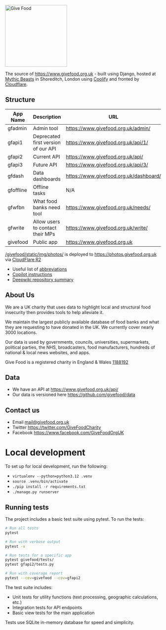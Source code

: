 <img width="200" alt="Give Food" src="https://github.com/givefood/givefood/assets/763913/0b5033f6-a5be-467a-87e4-79b5c33810af"><br>


The source of https://www.givefood.org.uk - built using Django, hosted at [Mythic Beasts](https://www.mythic-beasts.com/) in Shoreditch, London using [Coolify](https://www.coolify.io/) and fronted by [Cloudflare](https://www.cloudflare.com/).

## Structure 
| App Name  | Description                         | URL                                    | Docs |
|-----------|-------------------------------------|----------------------------------------|------|
| gfadmin   | Admin tool                          | https://www.givefood.org.uk/admin/     | [📖](gfadmin/README.md) |
| gfapi1    | Deprecated first version of our API | https://www.givefood.org.uk/api/1/     | [📖](gfapi1/README.md) |
| gfapi2    | Current API                         | https://www.givefood.org.uk/api/       | [📖](gfapi2/README.md) |
| gfapi3    | Future API                          | https://www.givefood.org.uk/api/3/     |      |
| gfdash    | Data dashboards                     | https://www.givefood.org.uk/dashboard/ | [📖](gfdash/README.md) |
| gfoffline | Offline tasks                       | N/A                                    | [📖](gfoffline/README.md) |
| gfwfbn    | What food banks need tool           | https://www.givefood.org.uk/needs/     | [📖](gfwfbn/README.md) |
| gfwrite   | Allow users to contact their MPs    | https://www.givefood.org.uk/write/     | [📖](gfwrite/README.md) |
| givefood  | Public app                          | https://www.givefood.org.uk            | [📖](givefood/README.md) |

[/givefood/static/img/photos/](https://github.com/givefood/givefood/tree/main/givefood/static/img/photos) is deployed to https://photos.givefood.org.uk via [CloudFlare R2](https://developers.cloudflare.com/r2/)

- Useful list of [abbreviations](abbreviations.md)
- [Copilot instructions](/.github/copilot-instructions.md)
- [Deepwiki repository summary](https://deepwiki.com/givefood/givefood)

## About Us

We are a UK charity that uses data to highlight local and structural food insecurity then provides tools to help alleviate it.

We maintain the largest publicly available database of food banks and what they are requesting to have donated in the UK. We currently cover nearly 3000 locations.

Our data is used by governments, councils, universities, supermarkets, political parties, the NHS, broadcasters, food manufacturers, hundreds of national & local news websites, and apps.

Give Food is a registered charity in England & Wales [1188192](https://register-of-charities.charitycommission.gov.uk/en/charity-search/-/charity-details/5147019)

## Data

* We have an API at https://www.givefood.org.uk/api/
* Our data is versioned here https://github.com/givefood/data

## Contact us

* Email mail@givefood.org.uk
* Twitter https://twitter.com/GiveFoodCharity
* Facebook https://www.facebook.com/GiveFoodOrgUK

# Local development

To set up for local development, run the following:

 - `virtualenv --python=python3.12 .venv`
 - `source .venv/bin/activate`
 - `./pip install -r requirements.txt`
 - `./manage.py runserver`

## Running tests

The project includes a basic test suite using pytest. To run the tests:

```bash
# Run all tests
pytest

# Run with verbose output
pytest -v

# Run tests for a specific app
pytest givefood/tests/
pytest gfapi2/tests.py

# Run with coverage report
pytest --cov=givefood --cov=gfapi2
```

The test suite includes:
- Unit tests for utility functions (text processing, geographic calculations, etc.)
- Integration tests for API endpoints
- Basic view tests for the main application

Tests use SQLite in-memory database for speed and simplicity.
